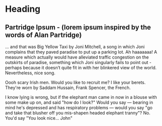 # Heading

## Partridge Ipsum - (lorem ipsum inspired by the words of Alan Partridge)

... and that was Big Yellow Taxi by Joni Mitchell, a song in which Joni complains that they paved paradise to put up a parking lot. Ah haaaaaaa! A measure which actually would have alleviated traffic congestion on the outskirts of paradise, something which Joni singularly fails to point out - perhaps because it doesn’t quite fit in with her blinkered view of the world. Nevertheless, nice song.

Oooh scary Irish men. Would you like to recruit me? I like your berets. They're worn by Saddam Hussain, Frank Spencer, the French.

I know lying is wrong, but if the elephant man came in now in a blouse with some make up on, and said "how do I look?" Would you say — bearing in mind he's depressed and has respiratory problems — would you say "go and take that blusher off you mis-shapen headed elephant tranny"? No. You'd say "You look nice... John"
